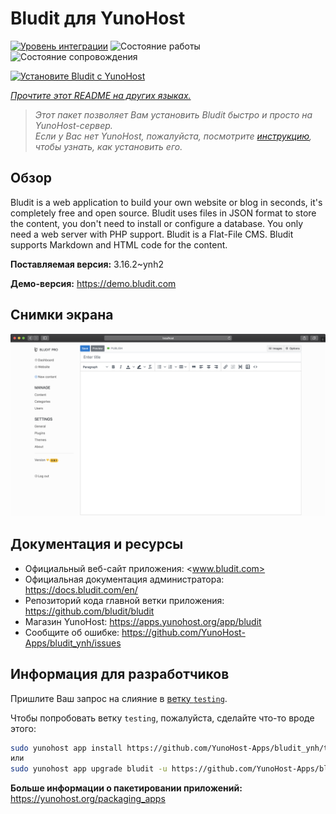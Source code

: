 <!--
Важно: этот README был автоматически сгенерирован <https://github.com/YunoHost/apps/tree/master/tools/readme_generator>
Он НЕ ДОЛЖЕН редактироваться вручную.
-->

# Bludit для YunoHost

[![Уровень интеграции](https://dash.yunohost.org/integration/bludit.svg)](https://ci-apps.yunohost.org/ci/apps/bludit/) ![Состояние работы](https://ci-apps.yunohost.org/ci/badges/bludit.status.svg) ![Состояние сопровождения](https://ci-apps.yunohost.org/ci/badges/bludit.maintain.svg)

[![Установите Bludit с YunoHost](https://install-app.yunohost.org/install-with-yunohost.svg)](https://install-app.yunohost.org/?app=bludit)

*[Прочтите этот README на других языках.](./ALL_README.md)*

> *Этот пакет позволяет Вам установить Bludit быстро и просто на YunoHost-сервер.*  
> *Если у Вас нет YunoHost, пожалуйста, посмотрите [инструкцию](https://yunohost.org/install), чтобы узнать, как установить его.*

## Обзор

Bludit is a web application to build your own website or blog in seconds, it's completely free and open source. Bludit uses files in JSON format to store the content, you don't need to install or configure a database. You only need a web server with PHP support. Bludit is a Flat-File CMS. Bludit supports Markdown and HTML code for the content.

**Поставляемая версия:** 3.16.2~ynh2

**Демо-версия:** <https://demo.bludit.com>

## Снимки экрана

![Снимок экрана Bludit](./doc/screenshots/bludit_1_en.png)

## Документация и ресурсы

- Официальный веб-сайт приложения: <www.bludit.com>
- Официальная документация администратора: <https://docs.bludit.com/en/>
- Репозиторий кода главной ветки приложения: <https://github.com/bludit/bludit>
- Магазин YunoHost: <https://apps.yunohost.org/app/bludit>
- Сообщите об ошибке: <https://github.com/YunoHost-Apps/bludit_ynh/issues>

## Информация для разработчиков

Пришлите Ваш запрос на слияние в [ветку `testing`](https://github.com/YunoHost-Apps/bludit_ynh/tree/testing).

Чтобы попробовать ветку `testing`, пожалуйста, сделайте что-то вроде этого:

```bash
sudo yunohost app install https://github.com/YunoHost-Apps/bludit_ynh/tree/testing --debug
или
sudo yunohost app upgrade bludit -u https://github.com/YunoHost-Apps/bludit_ynh/tree/testing --debug
```

**Больше информации о пакетировании приложений:** <https://yunohost.org/packaging_apps>
